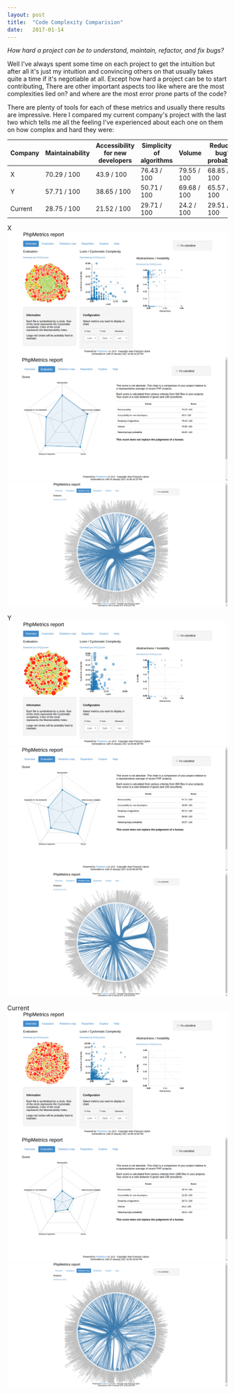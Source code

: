 ```yaml
---
layout: post
title:  "Code Complexity Comparision"
date:   2017-01-14
---
```


*How hard a project can be to understand, maintain, refactor, and fix bugs?*

Well I've always spent some time on each project to get the intuition but after all it's just
my intuition and convincing others on that usually takes quite a time if it's negotiable at all.
Except how hard a project can be to start contributing, There are other important aspects too like
where are the most complexities lied on? and where are the most error prone parts of the code?

There are plenty of tools for each of these metrics and usually there results are impressive.
Here I compared my current company's project with the last two which tells me all the feeling
I've experienced about each one on them on how complex and hard they were:

| Company | Maintainability | Accessibility for new developers | Simplicity of algorithms | Volume | Reducing bug's probability |
| ------- | ----------------| -------------------------------- | ------------------------ | ------ | -------------------------- |
| X | 70.29 / 100 | 43.9 / 100 | 76.43 / 100 | 79.55 / 100 | 68.85 / 100 |
| Y | 57.71 / 100 | 38.65 / 100 | 50.71 / 100 | 69.68 / 100 | 65.57 / 100 |
| Current | 28.75 / 100 | 21.52 / 100 | 29.71 / 100 | 24.2 / 100 | 29.51 / 100|

X
![overview](code-complexity-comparision/x-overview.png "Overview")
![evaluation](code-complexity-comparision/x-evaluation.png "Evaluation")
![relations map](code-complexity-comparision/x-relations-map.png "Relations Map")

Y
![overview](code-complexity-comparision/y-overview.png "Overview")
![evaluation](code-complexity-comparision/y-evaluation.png "Evaluation")
![relations map](code-complexity-comparision/y-relations-map.png "Relations Map")

Current
![overview](code-complexity-comparision/current-overview.png "Overview")
![evaluation](code-complexity-comparision/current-evaluation.png "Evaluation")
![relations map](code-complexity-comparision/current-relations-map.png "Relations Map")
